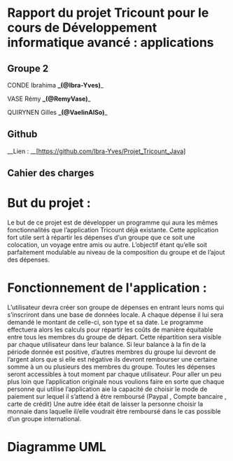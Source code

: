 # Rapport du projet Tricount pour le cours de Développement informatique avancé : applications

## Groupe 2

CONDE Ibrahima **_(@Ibra-Yves)**_

VASE Rémy	**_(@RemyVase)**_

QUIRYNEN Gilles **_(@VaelinAlSo)**_

## Github

__Lien : __[https://github.com/Ibra-Yves/Projet_Tricount_Java]

## Cahier des charges

# But du projet :

Le but de ce projet est de développer un programme qui aura les mêmes fonctionnalités que l’application Tricount déjà existante. Cette application fort utile sert à répartir les dépenses d’un groupe que ce soit une colocation, un voyage entre amis ou autre. L’objectif étant qu’elle soit parfaitement modulable au niveau de la composition du groupe et de l’ajout des dépenses.

# Fonctionnement de l'application :

L’utilisateur devra créer son groupe de dépenses en entrant leurs noms qui s’inscriront dans une base de données locale. A chaque dépense il lui sera demandé le montant de celle-ci, son type et sa date. Le programme effectuera alors les calculs pour répartir les coûts de manière équitable entre tous les membres du groupe de départ. Cette répartition sera visible par chaque utilisateur dans leur balance. Si leur balance à la fin de la période donnée est positive, d’autres membres du groupe lui devront de l’argent alors que si elle est négative ils devront rembourser une certaine somme à un ou plusieurs des membres du groupe. Toutes les dépenses seront accessibles à tout moment par chaque utilisateur. Pour aller un peu plus loin que l’application originale nous voulions faire en sorte que chaque personne qui utilise l’application aie la capacité de choisir le mode de paiement sur lequel il s’attend à être remboursé (Paypal , Compte bancaire , carte de crédit) Une autre idée était de laisser la personne choisir la monnaie dans laquelle il/elle voudrait être remboursé dans le cas possible d’un groupe international.

# Diagramme UML 
